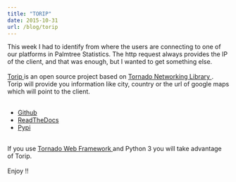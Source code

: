 ```yaml
---
title: "TORIP"
date: 2015-10-31
url: /blog/torip
---
```


<div class="blog-content">
 <div class="paragraph" style="text-align:left;">
  This week I had to identify from where the users are connecting to one of our platforms in Palmtree Statistics. The http request always provides the IP of the client, and that was enough, but I wanted to get something else.
 <br/>
 <br/>
 <a href="http://torip.readthedocs.org/" target="_blank">
   Torip
 </a>
  is an open source project based on
 <a href="http://www.tornadoweb.org/en/stable/networking.html" target="_blank">
   Tornado Networking Library
 </a>
  . Torip will provide you information like city, country or the url of google maps which will point to the client.
 <br/>
 <br/>
 <ul>
  <li>
   <a href="https://github.com/mendrugory/torip" target="_blank">
     Github
   </a>
   <br/>
  </li>
  <li>
   <a href="http://torip.readthedocs.org/en/latest/" target="_blank">
     ReadTheDocs
   </a>
   <br/>
  </li>
  <li>
   <a href="https://pypi.python.org/pypi/torip" target="_blank">
     Pypi
   </a>
   <br/>
  </li>
 </ul>
 <br/>
  If you use
 <a href="http://www.tornadoweb.org/en/stable/index.html" target="_blank">
   Tornado Web Framework
 </a>
  and Python 3 you will take advantage of Torip.
 <br/>
 <br/>
  Enjoy !!
 <br/>
 </div>
</div>
